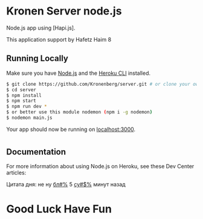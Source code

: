 # Kronen Server node.js

 Node.js app using [Hapi.js].

This application support by Hafetz Haim 8

## Running Locally

Make sure you have [Node.js](http://nodejs.org/) and the [Heroku CLI](https://cli.heroku.com/) installed.

```sh
$ git clone https://github.com/Kronenberg/server.git # or clone your own fork
$ cd server
$ npm install
$ npm start
$ npm run dev *
$ or better use this module nodemon (npm i -g nodemon)
$ nodemon main.js
```

Your app should now be running on [localhost:3000](http://localhost:5000/).

#
## Documentation

For more information about using Node.js on Heroku, see these Dev Center articles:

 Цитата дня: не ну  [бл#$%](http://expressjs.com/) работало ж [бл#$%](http://expressjs.com/) 5 [су#$%](http://expressjs.com/) минут назад
# Good Luck Have Fun